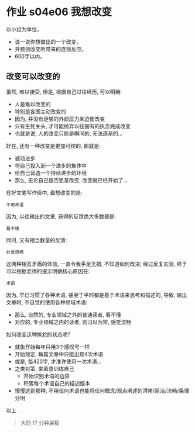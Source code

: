 # 作业 s04e06 我想改变

以小组为单位，

- 说一说你想做出的一个改变，
- 并预测改变所带来的连锁反应。
- 600字以内。


## 改变可以改变的

虽然, 难以接受, 但是, 根据自己过往经历, 可以明确:

- 人是难以改变的
- 特别是妄图主动改变的
- 因为, 并没有足够的外部压力来迫使改变
- 只有生死关头, 才可能抛弃以往固有的执念完成改变
- 也就是说, 人的改变只能是瞬间的, 无法逐渐的...

好在, 还有一种改变是更加可控的, 那就是:

- 被动进步
- 将自己投入到一个进步的集体中
- 给自己营造一个持续进步的环境
- 那么, 无论自己是否愿意改变, 改变就已经开始了...


在好文笔写作班中, 最想改变的是:

    不用术语

因为, 以往输出的文章, 获得的反馈绝大多数都是:

    看不懂

同时, 又有相当数量的反馈:

    非常流畅

这两种相互矛盾的体验, 一直令我手足无措, 不知道如何改进;
经过反复实验, 终于可以根据老师的提示明确核心原因在:

    术语

因为, 早已习惯了各种术语, 甚至于平时都是基于术语来思考和描述的,
导致, 输出文章时, 不自觉的使用各种领域术语:

- 那么, 自然的, 专业领域之外的普通读者, 看不懂
- 对应的, 专业领域之内的读者, 则习以为常, 感觉流畅


如何改变这种尴尬的状态呢?

- 就象开始每年只用3个感叹号一样
- 开始规定, 每篇文章中只能出现4次术语
- 或是, 每420字, 才准许使用一次术语...
- 之类对策, 来着意训练自己
    + 开始识别术语的边界
    + 积累每个术语自己的描述版本
- 慢慢达到那种, 不用任何术语也能将任何概念/观点阐述的清晰/简洁/流畅/条理分明

以上

> 大妈 17 分钟屎稿




